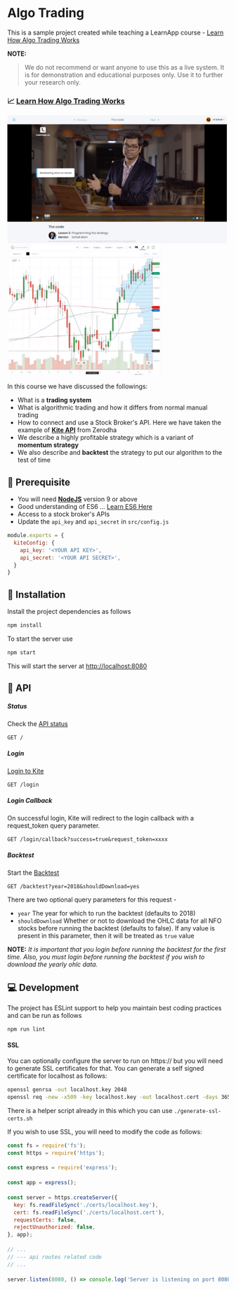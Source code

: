 # Algo Trading

This is a sample project created while teaching a LearnApp course - [Learn How Algo Trading Works](https://learnapp.co/courses/Learn-How-Algo-Trading-Works/trailer)

**NOTE:**

> We do not recommend or want anyone to use this as a live system. It is for demonstration and educational purposes only. Use it to further your research only.

### 📈 [Learn How Algo Trading Works](https://learnapp.co/courses/Learn-How-Algo-Trading-Works/trailer)

<img src="docs/capture.jpg" width="500"> <img src="docs/chart.jpg" width="350">

In this course we have discussed the followings:

- What is a **trading system**
- What is algorithmic trading and how it differs from normal manual trading
- How to connect and use a Stock Broker's API. Here we have taken the example of **[Kite API](https://kite.trade)** from Zerodha
- We describe a highly profitable strategy which is a variant of **momentum strategy**
- We also describe and **backtest** the strategy to put our algorithm to the test of time

## 🙈 Prerequisite

- You will need **[NodeJS](https://nodejs.org/en/)** version 9 or above
- Good understanding of ES6 ... [Learn ES6 Here](http://exploringjs.com/es6/)
- Access to a stock broker's APIs
- Update the `api_key` and `api_secret` in `src/config.js`

```js
module.exports = {
  kiteConfig: {
    api_key: '<YOUR API KEY>',
    api_secret: '<YOUR API SECRET>',
  }
}
```

## 🚀 Installation

Install the project dependencies as follows

```bash
npm install
```

To start the server use

```bash
npm start
```

This will start the server at [http://localhost:8080](http://localhost:8080)

## 🔗 API

##### Status

Check the [API status](http://localhost:8080/)

```http request
GET /
```

##### Login

[Login to Kite](http://localhost:8080/login)

```http request
GET /login
```

##### Login Callback

On successful login, Kite will redirect to the login callback with a request_token query parameter.

```http request
GET /login/callback?success=true&request_token=xxxx
```

##### Backtest

Start the [Backtest](http://localhost:8080/backtest)

```http request
GET /backtest?year=2018&shouldDownload=yes
```

There are two optional query parameters for this request - 

- `year` The year for which to run the backtest (defaults to 2018)
- `shouldDownload` Whether or not to download the OHLC data for all NFO stocks before running the backtest (defaults to false). If any value is present in this parameter, then it will be treated as `true` value

**NOTE:** 
_It is important that you login before running the backtest for the first time. Also, you must login before running the backtest if you wish to download the yearly ohlc data._

## 💻 Development

The project has ESLint support to help you maintain best coding practices and can be run as follows

```bash
npm run lint
```

#### SSL

You can optionally configure the server to run on https:// but you will need to generate SSL certificates for that. You can generate a self signed certificate for localhost as follows:

```bash
openssl genrsa -out localhost.key 2048
openssl req -new -x509 -key localhost.key -out localhost.cert -days 3650 -subj /CN=localhost
```

There is a helper script already in this which you can use `./generate-ssl-certs.sh`

If you wish to use SSL, you will need to modify the code as follows:

```javascript
const fs = require('fs');
const https = require('https');

const express = require('express');

const app = express();

const server = https.createServer({
  key: fs.readFileSync('./certs/localhost.key'),
  cert: fs.readFileSync('./certs/localhost.cert'),
  requestCerts: false,
  rejectUnauthorized: false,
}, app);

// ...
// --- api routes related code 
// ...

server.listen(8080, () => console.log('Server is listening on port 8080'));
```
